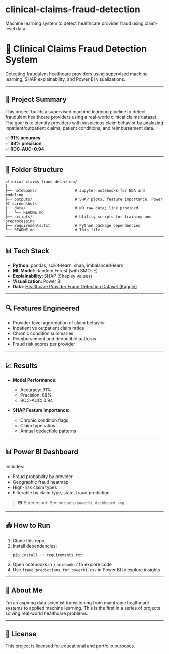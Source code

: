 # clinical-claims-fraud-detection
Machine learning system to detect healthcare provider fraud using claim-level data

# 🏥 Clinical Claims Fraud Detection System

Detecting fraudulent healthcare providers using supervised machine learning, SHAP explainability, and Power BI visualizations.

---

## 📌 Project Summary

This project builds a supervised machine learning pipeline to detect fraudulent healthcare providers using a real-world clinical claims dataset. The goal is to identify providers with suspicious claim behavior by analyzing inpatient/outpatient claims, patient conditions, and reimbursement data.

✅ **91% accuracy**  
✅ **88% precision**  
✅ **ROC-AUC: 0.94**  

---

## 📂 Folder Structure

```
clinical-claims-fraud-detection/
│
├── notebooks/                 # Jupyter notebooks for EDA and modeling
├── outputs/                   # SHAP plots, feature importance, Power BI screenshots
├── data/                      # NO raw data; link provided
│   └── README.md
├── scripts/                   # Utility scripts for training and preprocessing
├── requirements.txt           # Python package dependencies
└── README.md                  # This file
```

---

## 📊 Tech Stack

- **Python**: pandas, scikit-learn, shap, imbalanced-learn
- **ML Model**: Random Forest (with SMOTE)
- **Explainability**: SHAP (Shapley values)
- **Visualization**: Power BI
- **Data**: [Healthcare Provider Fraud Detection Dataset (Kaggle)](https://www.kaggle.com/datasets/rohitrox/healthcare-provider-fraud-detection-analysis)

---

## 🔍 Features Engineered

- Provider-level aggregation of claim behavior
- Inpatient vs outpatient claim ratios
- Chronic condition summaries
- Reimbursement and deductible patterns
- Fraud risk scores per provider

---

## 📈 Results

- **Model Performance**:  
  - Accuracy: 91%  
  - Precision: 88%  
  - ROC-AUC: 0.94

- **SHAP Feature Importance**:
  - Chronic condition flags
  - Claim type ratios
  - Annual deductible patterns

---

## 📊 Power BI Dashboard

Includes:
- Fraud probability by provider
- Geographic fraud heatmap
- High-risk claim types
- Filterable by claim type, state, fraud prediction

> 📷 Screenshot: See `outputs/powerbi_dashboard.png`

---

## 📥 How to Run

1. Clone this repo
2. Install dependencies:
   ```bash
   pip install -r requirements.txt
   ```
3. Open notebooks in `/notebooks/` to explore code
4. Use `fraud_predictions_for_powerbi.csv` in Power BI to explore insights

---

## 🧠 About Me

I'm an aspiring data scientist transitioning from mainframe healthcare systems to applied machine learning. This is the first in a series of projects solving real-world healthcare problems.

---

## 📄 License

This project is licensed for educational and portfolio purposes.

